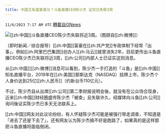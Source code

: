 ```yaml
---
title: 中国又有富豪落马？斗鱼直播CEO陈少杰 证实已失联3周
---
```

`11/6/2023 7:17 AM UTC` [轉載自GNews](https://gnews.org/articles/1929692)

![](https://img.ltn.com.tw/Upload/business/page/800/2023/11/06/phpo9Hfc5.png "")[[zh:中国]]斗鱼直播CEO陈少杰失联将近3周。（图撷自[[zh:微博]]）

〔即时新闻／综合报导〕[[zh:中国]]富豪在[[zh:共产党]]专政体制下经常「出事」，例如[[zh:阿里巴巴集团]]创办人[[zh:马云]]就曾消失2年，目前更传出斗鱼直播CEO陈少杰已失联将近3周，[[zh:公司]]内部人士已证实这则消息。

从[[zh:中国]][[zh:微博]]消息可以看到，陈少杰一手打造的「斗鱼」是[[zh:中国]]知名直播平台，2019年在[[zh:美国]]那斯达克（NASDAQ）挂牌上市，陈少杰个人身价达到25亿[[zh:人民币]]（约新台币110亿元）。

不过，陈少杰自从出席[[zh:公司]]第二季财报说明会後，就没有在公众场合现身，近来[[zh:中国]]财经圈盛传陈少杰「被查」且失联许久，经媒体向斗鱼[[zh:公司]]询问後证实陈少杰已多天无法联系上。

[[zh:中国]]网友对此议论纷纷，有人怀疑陈少杰可能是被强行带走调查，不知道是「进去了还是下去了」，还有网友认为陈少杰搞不好是跑路了，如果真的是这样那麽斗鱼直播将面临倒闭。

